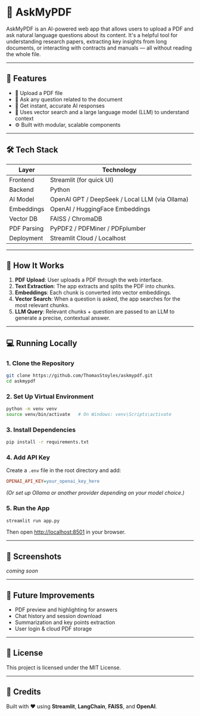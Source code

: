 # 🧠 AskMyPDF

AskMyPDF is an AI-powered web app that allows users to upload a PDF and ask natural language questions about its content. It's a helpful tool for understanding research papers, extracting key insights from long documents, or interacting with contracts and manuals — all without reading the whole file.

---

## 🚀 Features

- 📄 Upload a PDF file
- 💬 Ask any question related to the document
- 🤖 Get instant, accurate AI responses
- 🧠 Uses vector search and a large language model (LLM) to understand context
- ⚙️ Built with modular, scalable components

---

## 🛠️ Tech Stack

| Layer       | Technology                     |
|------------|---------------------------------|
| Frontend    | Streamlit (for quick UI)        |
| Backend     | Python                          |
| AI Model    | OpenAI GPT / DeepSeek / Local LLM (via Ollama) |
| Embeddings  | OpenAI / HuggingFace Embeddings |
| Vector DB   | FAISS / ChromaDB                |
| PDF Parsing | PyPDF2 / PDFMiner / PDFplumber  |
| Deployment  | Streamlit Cloud / Localhost     |

---

## 🧠 How It Works

1. **PDF Upload**: User uploads a PDF through the web interface.
2. **Text Extraction**: The app extracts and splits the PDF into chunks.
3. **Embeddings**: Each chunk is converted into vector embeddings.
4. **Vector Search**: When a question is asked, the app searches for the most relevant chunks.
5. **LLM Query**: Relevant chunks + question are passed to an LLM to generate a precise, contextual answer.

---

## 💻 Running Locally

### 1. Clone the Repository

```bash
git clone https://github.com/ThomasStoyles/askmypdf.git
cd askmypdf
```

### 2. Set Up Virtual Environment

```bash
python -m venv venv
source venv/bin/activate   # On Windows: venv\Scripts\activate
```

### 3. Install Dependencies

```bash
pip install -r requirements.txt
```

### 4. Add API Key

Create a `.env` file in the root directory and add:

```ini
OPENAI_API_KEY=your_openai_key_here
```

*(Or set up Ollama or another provider depending on your model choice.)*

### 5. Run the App

```bash
streamlit run app.py
```

Then open [http://localhost:8501](http://localhost:8501) in your browser.

---

## 📸 Screenshots

*coming soon*

---

## 📌 Future Improvements

- PDF preview and highlighting for answers  
- Chat history and session download  
- Summarization and key points extraction  
- User login & cloud PDF storage  

---

## 📄 License

This project is licensed under the MIT License.

---

## 🤝 Credits

Built with ❤️ using **Streamlit**, **LangChain**, **FAISS**, and **OpenAI**.

